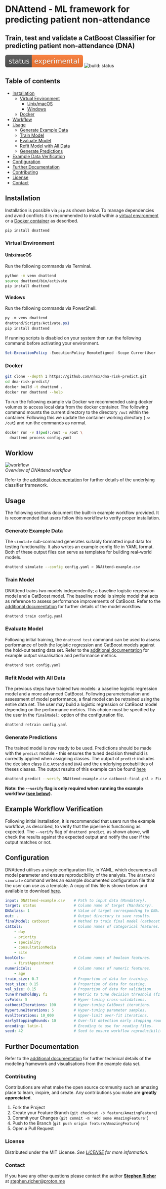 # DNAttend - ML framework for predicting patient non-attendance

## Train, test and validate a CatBoost Classifier for predicting patient non-attendance (DNA)

[![status: experimental](https://github.com/GIScience/badges/raw/master/status/experimental.svg)](https://github.com/GIScience/badges#experimental)
![build: status](https://github.com/nhsx/dna-risk-predict/actions/workflows/tests.yaml/badge.svg)

## Table of contents

  * [Installation](#installation)
    * [Virtual Environment](#virtual-environment)
      * [Unix/macOS](#unixmacos)
      * [Windows](#windows)
    * [Docker](#docker)
  * [Workflow](#workflow)
  * [Usage](#usage)
    * [Generate Example Data](#generate-example-data)
    * [Train Model](#train-model)
    * [Evaluate Model](#evaluate-model)
    * [Refit Model with All Data](#refit-model-with-all-data)
    * [Generate Predictions](#generate-predictions)
  * [Example Data Verification](#example-data-verification)
  * [Configuration](#configuration)
  * [Further Documentation](#additional-documentation)
  * [Contributing](#contributing)
  * [License](#license)
  * [Contact](#contact)

## Installation
Installation is possible via `pip` as shown below.
To manage dependencies and avoid conflicts it is recommended to install within a [virtual environment](#virtual-environment) or a [Docker container](#docker) as described.

```bash
pip install dnattend
```

### Virtual Environment

#### Unix/macOS
Run the following commands via Terminal.

```bash
python -m venv dnattend
source dnattend/bin/activate
pip install dnattend
```

#### Windows
Run the following commands via PowerShell.

```PowerShell
py -m venv dnattend
dnattend/Scripts/Activate.ps1
pip install dnattend
```

If running scripts is disabled on your system then run the following command before activating your environment.

```PowerShell
Set-ExecutionPolicy -ExecutionPolicy RemoteSigned -Scope CurrentUser
```

### Docker

```bash
git clone --depth 1 https://github.com/nhsx/dna-risk-predict.git
cd dna-risk-predict/
docker build -t dnattend .
docker run dnattend --help
```

To run the following example via Docker we recommended using docker volumes to access local data from the docker container.
The following command mounts the current directory to the directory `/out` within the container.
Following this we update the container working directory (`-w /out`) and run the commands as normal.

```bash
docker run -v $(pwd):/out -w /out \
  dnattend process config.yaml
```

## Worklow

![workflow](https://github.com/nhsx/dna-risk-predict/blob/main/README_files/DNApredictSimpleFlowchart.png?raw=true)
 <br> *Overview of DNAttend workflow*

Refer to the [additional documentation](./README_files/docs.md) for further details of the underlying classifier framework.

## Usage
The following sections document the built-in example workflow provided.
It is recommended that users follow this workflow to verify proper installation.

### Generate Example Data
The ```simulate``` sub-command generates suitably formatted input data for testing functionality.
It also writes an example config file in YAML format.
Both of these output files can serve as templates for building real-world models.

```bash
dnattend simulate --config config.yaml > DNAttend-example.csv
```

### Train Model
DNAttend trains two models independently; a baseline logistic regression model and a CatBoost model.
The baseline model is simple model that acts as reference to assess performance improvements of CatBoost.
Refer to the [additional documentation](./README_files/docs.md) for further details of the model workflow.

```bash
dnattend train config.yaml
```

### Evaluate Model
Following initial training, the `dnattend test` command can be used to assess performance of both the logistic regression and CatBoost models against the hold-out testing data set.
Refer to the [additional documentation](./README_files/docs.md) for example output visualisation and performance metrics.

```bash
dnattend test config.yaml
```

### Refit Model with All Data
The previous steps have trained two models: a baseline logistic regression model and a more advanced CatBoost.
Following parameterisation and assessment of model performance, a final model can be retrained using the entire data set.
The user may build a logistic regression or CatBoost model depending on the performance metrics.
This choice must be specified by the user in the `finalModel:` option of the configuration file.

```bash
dnattend retrain config.yaml
```

### Generate Predictions
The trained model is now ready to be used.
Predictions should be made with the `predict` module - this ensures the tuned decision threshold is correctly applied when assigning classes.
The output of `predict` includes the decision class (i.e.`Attend` and `DNA`) and the underlying probabilities of theses classes.
The output results of this example can be found [here](./README_files/example-data-predictions.csv)

```bash
dnattend predict --verify DNAttend-example.csv catboost-final.pkl > FinalPredictions.csv
```

**Note: the `--verify` flag is only required when running the example workflow ([see below](#example-data-verifcation)).**

## Example Workflow Verification
Following initial installation, it is recommended that users run the example workflow, as described, to verify that the pipeline is functioning as expected.
The `--verify` flag of `dnattend predict`, as shown above, will check the results against the expected output and notify the user if the output matches or not.

## Configuration
DNAttend utilises a single configuration file, in YAML, which documents all model parameter and ensure reproducibility of the analysis.
The `dnattend simulate` command writes an example documented configuration file that the user can use as a template.
A copy of this file is shown below and available to download [here](./README_files/config.yaml).

```YAML
input: DNAttend-example.csv    # Path to input data (Mandatory).
target: status                 # Column name of target (Mandatory).
DNAclass: 1                    # Value of target corresponding to DNA.
out: .                         # Output directory to save results.
finalModel: catboost           # Method to train final model (catboost or logistic).
catCols:                       # Column names of categorical features.
    - day
    - priority
    - speciality
    - consultationMedia
    - site
boolCols:                      # Column names of boolean features.
    - firstAppointment
numericCols:                   # Column names of numeric features.
    - age
train_size: 0.7                # Proportion of data for training.
test_size: 0.15                # Proportion of data for testing.
val_size: 0.15                 # Proportion of data for validation.
tuneThresholdBy: f1            # Metric to tune decision threshold (f1 or roc).
cvFolds: 5                     # Hyper-tuning cross-validations.
catboostIterations: 100        # Hyper-tuning CatBoost iterations.
hypertuneIterations: 5         # Hyper-tuning parameter samples.
evalIterations: 10_000         # Upper-limit over-fit iterations.
earlyStoppingRounds: 10        # Over-fit detection early stopping rounds.
encoding: latin-1              # Encoding to use for reading files.
seed: 42                       # Seed to ensure workflow reproducibility.
```

## Further Documentation
Refer to the [additional documentation](./README_files/docs.md) for further technical details of the modeling framework and visualisations from the example data set.

### Contributing

Contributions are what make the open source community such an amazing place to learn, inspire, and create. Any contributions you make are **greatly appreciated**.

1. Fork the Project
2. Create your Feature Branch (`git checkout -b feature/AmazingFeature`)
3. Commit your Changes (`git commit -m 'Add some AmazingFeature'`)
4. Push to the Branch (`git push origin feature/AmazingFeature`)
5. Open a Pull Request

### License

Distributed under the MIT License. _See [LICENSE](./LICENSE) for more information._

### Contact

If you have any other questions please contact the author **[Stephen Richer](https://www.linkedin.com/in/stephenricher/)**
at stephen.richer@proton.me
